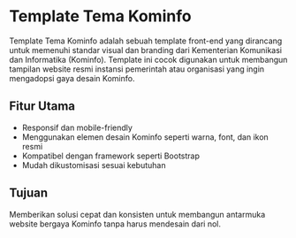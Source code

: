 # Template Tema Kominfo

Template Tema Kominfo adalah sebuah template front-end yang dirancang untuk memenuhi standar visual dan branding dari Kementerian Komunikasi dan Informatika (Kominfo). Template ini cocok digunakan untuk membangun tampilan website resmi instansi pemerintah atau organisasi yang ingin mengadopsi gaya desain Kominfo.

## Fitur Utama
- Responsif dan mobile-friendly
- Menggunakan elemen desain Kominfo seperti warna, font, dan ikon resmi
- Kompatibel dengan framework seperti Bootstrap
- Mudah dikustomisasi sesuai kebutuhan

## Tujuan
Memberikan solusi cepat dan konsisten untuk membangun antarmuka website bergaya Kominfo tanpa harus mendesain dari nol.
